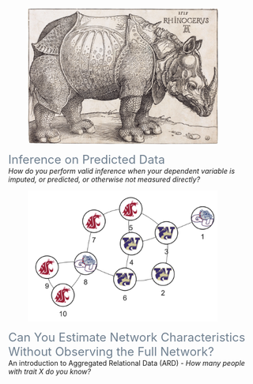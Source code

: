 <link rel="stylesheet" href="https://cdn.jsdelivr.net/npm/bootstrap@5.3.0/dist/css/bootstrap.min.css">
<script src="https://cdn.jsdelivr.net/npm/bootstrap@5.3.0/dist/js/bootstrap.bundle.min.js"></script>

<div class="container">
    <h1></h1>
    <article>
        <br>
        <div class="row explainers">
            <!-- Add more explainers here -->
                        <div class="col-md-4 explainer">
                <figure class="d-flex justify-content-center">
                    <a href="/assets/explainers/ipd" target="_blank">
                        <picture>
                            <img src="/assets/img/durer_rhino.png" class="img-fluid rounded" style="max-width:24rem;" alt="ard.png">
                        </picture>
                    </a>
                </figure>
                <div class="title">
                    <a href="/assets/explainers/ipd" target="_blank" style="font-size: 1.5rem; color: slategray; text-decoration: none;">
                        Inference on Predicted Data</a>
                </div>
                <div class="snippet">
                    <em>How do you perform valid inference when your dependent variable 
                        is imputed, or predicted, or otherwise not measured directly?</em>
                </div>
            </div>
            <!-- Add more explainers here -->
            <div class="col-md-4 explainer">
                <figure class="d-flex justify-content-center">
                    <a href="https://avisokay.shinyapps.io/uw_ard_viz/" target="_blank">
                        <picture>
                            <img src="/assets/img/publication_preview/ard.png" class="img-fluid rounded" style="max-width:24rem;" alt="ard.png">
                        </picture>
                    </a>
                </figure>
                <div class="title">
                    <a href="https://avisokay.shinyapps.io/uw_ard_viz/" target="_blank" style="font-size: 1.5rem; color: slategray; text-decoration: none;">
                        Can You Estimate Network Characteristics Without Observing the Full Network?</a>
                </div>
                <div class="snippet">
                    An introduction to Aggregated Relational Data (ARD) - <em>How many people with trait X do you know?</em>
                </div>
            </div>
            <!-- Add more explainers here -->
        </div>  
    </article>
</div>

<br>
<br>
